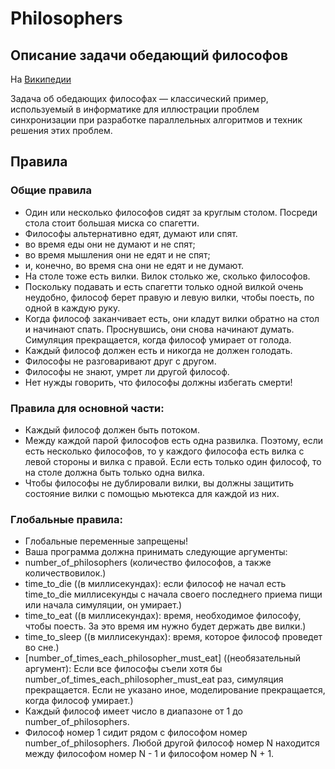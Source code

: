 # Philosophers
## Описание задачи обедающий философов
На [Википедии](https://ru.wikipedia.org/wiki/%D0%97%D0%B0%D0%B4%D0%B0%D1%87%D0%B0_%D0%BE%D0%B1_%D0%BE%D0%B1%D0%B5%D0%B4%D0%B0%D1%8E%D1%89%D0%B8%D1%85_%D1%84%D0%B8%D0%BB%D0%BE%D1%81%D0%BE%D1%84%D0%B0%D1%85)

Задача об обедающих философах — классический пример, используемый в информатике для иллюстрации проблем синхронизации при разработке параллельных алгоритмов и техник решения этих проблем.
## Правила
### Общие правила 
- Один или несколько философов сидят за круглым столом. Посреди стола стоит большая миска со спагетти.
- Философы альтернативно едят, думают или спят.
-  во время еды они не думают и не спят;
-  во время мышления они не едят и не спят;
-  и, конечно, во время сна они не едят и не думают.
- На столе тоже есть вилки. Вилок столько же, сколько философов.
- Поскольку подавать и есть спагетти только одной вилкой очень неудобно, философ берет правую и левую вилки, чтобы поесть, по одной в каждую руку.
- Когда философ заканчивает есть, они кладут вилки обратно на стол и начинают спать. Проснувшись, они снова начинают думать. Симуляция прекращается, когда философ умирает от голода.
- Каждый философ должен есть и никогда не должен голодать.
- Философы не разговаривают друг с другом.
- Философы не знают, умрет ли другой философ.
- Нет нужды говорить, что философы должны избегать смерти!
### Правила для основной части:
- Каждый философ должен быть потоком.
- Между каждой парой философов есть одна развилка. Поэтому, если есть несколько философов, то у каждого философа есть вилка с левой стороны и вилка с правой. Если есть только один философ, то на столе должна быть только одна вилка.
- Чтобы философы не дублировали вилки, вы должны защитить состояние вилки с помощью мьютекса для каждой из них.

### Глобальные правила:
-	Глобальные переменные запрещены!
-	Ваша программа должна принимать следующие аргументы:
- 	number_of_philosophers (количество философов, а также количествовилок.)
-   time_to_die ((в миллисекундах): если философ не начал есть time_to_die миллисекунды с начала своего последнего приема пищи или начала симуляции, он умирает.)
-   time_to_eat ((в миллисекундах): время, необходимое философу, чтобы поесть. За это время им нужно будет держать две вилки.)
-   time_to_sleep ((в миллисекундах): время, которое философ проведет во сне.)
-   [number_of_times_each_philosopher_must_eat] ((необязательный аргумент): Если все философы съели хотя бы number_of_times_each_philosopher_must_eat раз, симуляция прекращается. Если не указано иное, моделирование прекращается, когда философ умирает.)
- Каждый философ имеет число в диапазоне от 1 до number_of_philosophers.
- Философ номер 1 сидит рядом с философом номер number_of_philosophers. Любой другой философ номер N находится между философом номер N - 1 и философом номер N + 1.
